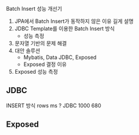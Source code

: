 Batch Insert 성능 개선기

1. JPA에서 Batch Insert가 동작하지 않은 이유 길게 설명
2. JDBC Template를 이용한 Batch Insert 방식
   - 성능 측정
3. 문자열 기반의 문제 해결
4. 대안 솔루션
    - Mybatis, Data JDBC, Exposed
    - Exposed 결정 이유
5. Exposed 성능 측정

## JDBC

INSERT 방식       rows        ms      ?
JDBC        1000        680

## Exposed 

